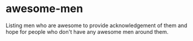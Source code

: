 # awesome-men
Listing men who are awesome to provide acknowledgement of them and hope for people who don't have any awesome men around them.
